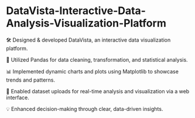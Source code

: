 # DataVista-Interactive-Data-Analysis-Visualization-Platform
🛠 Designed & developed DataVista, an interactive data visualization platform.

🐼 Utilized Pandas for data cleaning, transformation, and statistical analysis.

📊 Implemented dynamic charts and plots using Matplotlib to showcase trends and patterns.

📂 Enabled dataset uploads for real-time analysis and visualization via a web interface.

💡 Enhanced decision-making through clear, data-driven insights.








